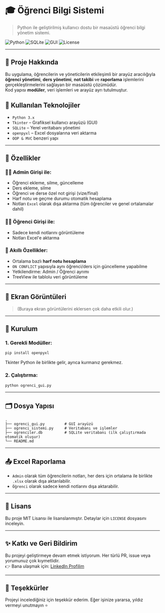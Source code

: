 # 🎓 Öğrenci Bilgi Sistemi

> Python ile geliştirilmiş kullanıcı dostu bir masaüstü öğrenci bilgi yönetim sistemi.

![Python](https://img.shields.io/badge/Python-3.10%2B-blue)
![SQLite](https://img.shields.io/badge/Database-SQLite-lightgrey)
![GUI](https://img.shields.io/badge/GUI-Tkinter-green)
![License](https://img.shields.io/badge/License-MIT-yellow)

---

## 📌 Proje Hakkında

Bu uygulama, öğrencilerin ve yöneticilerin etkileşimli bir arayüz aracılığıyla **öğrenci yönetimi**, **ders yönetimi**, **not takibi** ve **raporlama** işlemlerini gerçekleştirmelerini sağlayan bir masaüstü çözümüdür.  
Kod yapısı **modüler**, veri işlemleri ve arayüz ayrı tutulmuştur.

## 🧰 Kullanılan Teknolojiler

- `Python 3.x`
- `Tkinter` – Grafiksel kullanıcı arayüzü (GUI)
- `SQLite` – Yerel veritabanı yönetimi
- `openpyxl` – Excel dosyalarına veri aktarma
- `OOP & MVC` benzeri yapı

---

## 🚀 Özellikler

### 👨‍💼 Admin Girişi ile:

- Öğrenci ekleme, silme, güncelleme
- Ders ekleme, silme
- Öğrenci ve derse özel not girişi (vize/final)
- Harf notu ve geçme durumu otomatik hesaplama
- Notları `Excel` olarak dışa aktarma (tüm öğrenciler ve genel ortalamalar dahil)

### 👨‍🎓 Öğrenci Girişi ile:

- Sadece kendi notlarını görüntüleme
- Notları Excel'e aktarma

### 🧠 Akıllı Özellikler:

- Ortalama bazlı **harf notu hesaplama**
- `ON CONFLICT` yapısıyla aynı öğrenci/ders için güncelleme yapabilme
- Yetkilendirme: Admin / Öğrenci ayrımı
- TreeView ile tablolu veri görüntüleme

---

## 📸 Ekran Görüntüleri

> (Buraya ekran görüntülerini eklersen çok daha etkili olur.)

---

## 📁 Kurulum

### 1. Gerekli Modüller:

```bash
pip install openpyxl
```

Tkinter Python ile birlikte gelir, ayrıca kurmanız gerekmez.

### 2. Çalıştırma:

```bash
python ogrenci_gui.py
```

---

## 🗂 Dosya Yapısı

```
.
├── ogrenci_gui.py         # GUI arayüzü
├── ogrenci_sistemi.py     # Veritabanı ve işlemler
├── ogrenciler.db          # SQLite veritabanı (ilk çalıştırmada otomatik oluşur)
└── README.md
```

---

## 📤 Excel Raporlama

- `Admin` olarak tüm öğrencilerin notları, her ders için ortalama ile birlikte `.xlsx` olarak dışa aktarılabilir.
- `Öğrenci` olarak sadece kendi notlarını dışa aktarabilir.

---

## 📜 Lisans

Bu proje MIT Lisansı ile lisanslanmıştır. Detaylar için `LICENSE` dosyasını inceleyin.

---

## ✨ Katkı ve Geri Bildirim

Bu projeyi geliştirmeye devam etmek istiyorum. Her türlü PR, issue veya yorumunuz çok kıymetlidir.  
👉 Bana ulaşmak için: [LinkedIn Profilim](https://www.linkedin.com)

---

## 💬 Teşekkürler

Projeyi incelediğiniz için teşekkür ederim. Eğer işinize yararsa, yıldız vermeyi unutmayın ⭐
